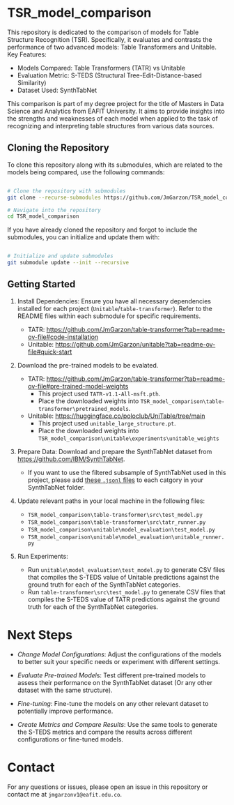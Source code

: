# TSR_model_comparison

This repository is dedicated to the comparison of models for Table Structure Recognition (TSR). Specifically, it evaluates and contrasts the performance of two advanced models: Table Transformers and Unitable.
Key Features:

- Models Compared: Table Transformers (TATR) vs Unitable
- Evaluation Metric: S-TEDS (Structural Tree-Edit-Distance-based Similarity)
- Dataset Used: SynthTabNet

This comparison is part of my degree project for the title of Masters in Data Science and Analytics from EAFIT University. It aims to provide insights into the strengths and weaknesses of each model when applied to the task of recognizing and interpreting table structures from various data sources.

## Cloning the Repository

To clone this repository along with its submodules, which are related to the models being compared, use the following commands:

```bash

# Clone the repository with submodules
git clone --recurse-submodules https://github.com/JmGarzon/TSR_model_comparison.git

# Navigate into the repository
cd TSR_model_comparison
```
If you have already cloned the repository and forgot to include the submodules, you can initialize and update them with:

```bash

# Initialize and update submodules
git submodule update --init --recursive
```

## Getting Started

1. Install Dependencies: Ensure you have all necessary dependencies installed for each project (`Unitable`/`table-transformer`).
Refer to the README files within each submodule for specific requirements.
    - TATR: https://github.com/JmGarzon/table-transformer?tab=readme-ov-file#code-installation
    - Unitable: https://github.com/JmGarzon/unitable?tab=readme-ov-file#quick-start

2. Download the pre-trained models to be evalated.
    - TATR: https://github.com/JmGarzon/table-transformer?tab=readme-ov-file#pre-trained-model-weights
        - This project used `TATR-v1.1-All-msft.pth`.
        - Place the downloaded weights into `TSR_model_comparison\table-transformer\pretrained_models`.
    - Unitable: https://huggingface.co/poloclub/UniTable/tree/main
        - This project used `unitable_large_structure.pt`.
        - Place the downloaded weights into `TSR_model_comparison\unitable\experiments\unitable_weights`

3. Prepare Data: Download and prepare the SynthTabNet dataset from https://github.com/IBM/SynthTabNet.
    - If you want to use the filtered subsample of SynthTabNet used in this project, please add [these `.jsonl` files](https://eafit-my.sharepoint.com/:f:/g/personal/jmgarzonv1_eafit_edu_co/Ep1_GLp3JK5OsVWu5sjPHicBRllbQ4wQnN9HycegwoyqLw?e=LDiUve) to each catgory in your SynthTabNet folder.

4. Update relevant paths in your local machine in the following files:
    - `TSR_model_comparison\table-transformer\src\test_model.py`
    - `TSR_model_comparison\table-transformer\src\tatr_runner.py`
    - `TSR_model_comparison\unitable\model_evaluation\test_model.py`
    - `TSR_model_comparison\unitable\model_evaluation\unitable_runner.py`

5. Run Experiments:
    - Run `unitable\model_evaluation\test_model.py` to generate CSV files that compiles the S-TEDS value of Unitable predictions against the ground truth for each of the SynthTabNet categories.
    - Run `table-transformer\src\test_model.py` to generate CSV files that compiles the S-TEDS value of TATR predictions against the ground truth for each of the SynthTabNet categories.

# Next Steps

- *Change Model Configurations*: Adjust the configurations of the models to better suit your specific needs or experiment with different settings.

- *Evaluate Pre-trained Model*s: Test different pre-trained models to assess their performance on the SynthTabNet dataset (Or any other dataset with the same structure).

- *Fine-tuning*: Fine-tune the models on any other relevant dataset to potentially improve performance.

- *Create Metrics and Compare Results*: Use the same tools to generate the S-TEDS metrics and compare the results across different configurations or fine-tuned models.

# Contact

For any questions or issues, please open an issue in this repository or contact me at `jmgarzonv1@eafit.edu.co`.
